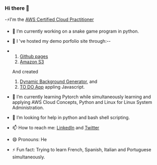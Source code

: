 ### Hi there 👋 

-⚡I'm the <a href="https://www.credly.com/badges/e464173e-653d-4ab1-a62d-7d788874a5c1/public_url">AWS Certified Cloud Practitioner</a>
- 🔭 I’m currently working on a snake game program in python.
- 🌱 I 've hosted my demo porfolio site through:--
- 1) <a href ="https://rupakbhandari.com.np/">Github pages</a>
  2) <a href ="https://rupak-portfolio-site.s3.amazonaws.com/index.html">Amazon S3</a>
  
  And created
  
  1) <a href ="irkghub.github.io/BackgroundGenerator/">Dynamic Background Generator</a>, and 
  2) <a href ="rkghub.github.io/thingsToDo">TO DO App</a> appling Javascript.
- 🌱 I’m currently learning Pytorch while simultaneously learning and applying AWS Cloud Concepts, Python and Linux for Linux System Administration.
- 🤔 I’m looking for help in python and bash shell scripting.
- 📫 How to reach me: <a href="https://www.linkedin.com/in/link-to-rupak/">LinkedIn</a> and <a href ="https://twitter.com/RupakTweetsHere">Twitter</a>
- 😄 Pronouns: He
- ⚡ Fun fact: Trying to learn French, Spanish, Italian and Portuguese simultaneously.

